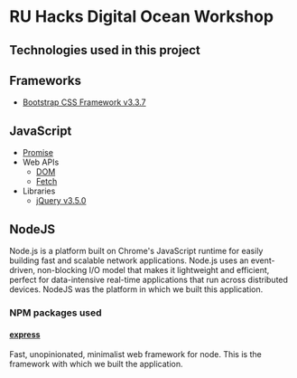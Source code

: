# RU Hacks Digital Ocean Workshop

## Technologies used in this project

## Frameworks

- [Bootstrap CSS Framework v3.3.7](https://getbootstrap.com/docs/3.3/)

## JavaScript

- [Promise](https://developer.mozilla.org/en-US/docs/Web/JavaScript/Reference/Global_Objects/Promise)
- Web APIs
  - [DOM](https://developer.mozilla.org/en-US/docs/Web/API/Document_Object_Model)
  - [Fetch](https://developer.mozilla.org/en-US/docs/Web/API/Fetch_API)
- Libraries
  - [jQuery v3.5.0](https://api.jquery.com/category/version/3.5/)

## NodeJS

Node.js is a platform built on Chrome's JavaScript runtime for easily building fast and scalable network applications. Node.js uses an event-driven, non-blocking I/O model that makes it lightweight and efficient, perfect for data-intensive real-time applications that run across distributed devices. NodeJS was the platform in which we built this application.

### NPM packages used

#### [express](https://www.npmjs.com/package/express)

Fast, unopinionated, minimalist web framework for node. This is the framework with which we built the application.

